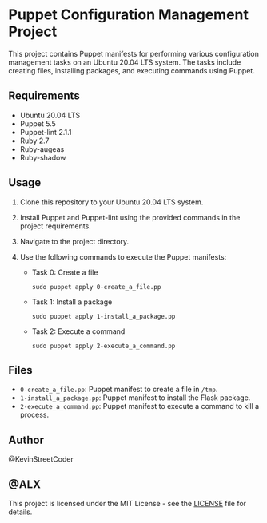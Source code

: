# Puppet Configuration Management Project

This project contains Puppet manifests for performing various configuration management tasks on an Ubuntu 20.04 LTS system. The tasks include creating files, installing packages, and executing commands using Puppet.

## Requirements

- Ubuntu 20.04 LTS
- Puppet 5.5
- Puppet-lint 2.1.1
- Ruby 2.7
- Ruby-augeas
- Ruby-shadow

## Usage

1. Clone this repository to your Ubuntu 20.04 LTS system.
2. Install Puppet and Puppet-lint using the provided commands in the project requirements.
3. Navigate to the project directory.
4. Use the following commands to execute the Puppet manifests:

   - Task 0: Create a file
     ```
     sudo puppet apply 0-create_a_file.pp
     ```

   - Task 1: Install a package
     ```
     sudo puppet apply 1-install_a_package.pp
     ```

   - Task 2: Execute a command
     ```
     sudo puppet apply 2-execute_a_command.pp
     ```

## Files

- `0-create_a_file.pp`: Puppet manifest to create a file in `/tmp`.
- `1-install_a_package.pp`: Puppet manifest to install the Flask package.
- `2-execute_a_command.pp`: Puppet manifest to execute a command to kill a process.

## Author

@KevinStreetCoder

## @ALX

This project is licensed under the MIT License - see the [LICENSE](LICENSE) file for details.

